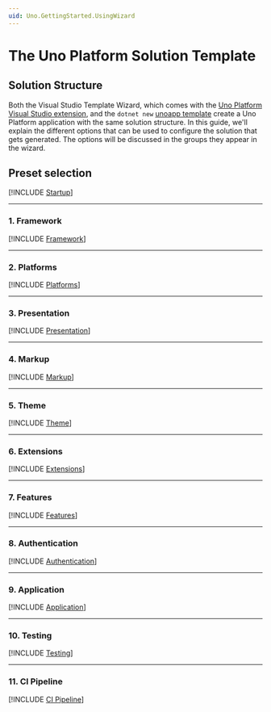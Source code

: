 ```yaml
---
uid: Uno.GettingStarted.UsingWizard
---
```


# The Uno Platform Solution Template

## Solution Structure

Both the Visual Studio Template Wizard, which comes with the [Uno Platform Visual Studio extension](https://marketplace.visualstudio.com/items?itemName=unoplatform.uno-platform-addin-2022), and the `dotnet new` [unoapp template](xref:Uno.GetStarted.dotnet-new) create a Uno Platform application with the same solution structure. In this guide, we'll explain the different options that can be used to configure the solution that gets generated. The options will be discussed in the groups they appear in the wizard.

## Preset selection

[!INCLUDE [Startup](startup.md)]

---

### 1. Framework

[!INCLUDE [Framework](framework.md)]

---

### 2. Platforms

[!INCLUDE [Platforms](platforms.md)]

---

### 3. Presentation

[!INCLUDE [Presentation](presentation.md)]

---

### 4. Markup

[!INCLUDE [Markup](markup.md)]

---

### 5. Theme

[!INCLUDE [Theme](themes.md)]

---

### 6. Extensions

[!INCLUDE [Extensions](extensions.md)]

---

### 7. Features

[!INCLUDE [Features](features.md)]

---

### 8. Authentication

[!INCLUDE [Authentication](authentication.md)]

---

### 9. Application

[!INCLUDE [Application](application.md)]

---

### 10. Testing

[!INCLUDE [Testing](testing.md)]

---

### 11. CI Pipeline

[!INCLUDE [CI Pipeline](cipipeline.md)]
